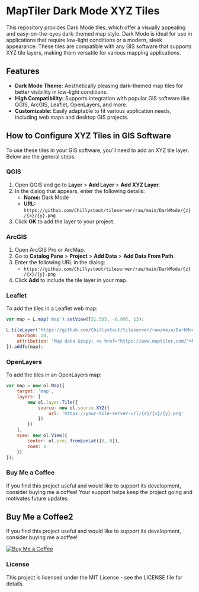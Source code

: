 # MapTiler Dark Mode XYZ Tiles

This repository provides Dark Mode tiles, which offer a visually appealing and easy-on-the-eyes dark-themed map style. Dark Mode is ideal for use in applications that require low-light conditions or a modern, sleek appearance. These tiles are compatible with any GIS software that supports XYZ tile layers, making them versatile for various mapping applications.

## Features

- **Dark Mode Theme:** Aesthetically pleasing dark-themed map tiles for better visibility in low-light conditions.
- **High Compatibility:** Supports integration with popular GIS software like QGIS, ArcGIS, Leaflet, OpenLayers, and more.
- **Customizable:** Easily adaptable to fit various application needs, including web maps and desktop GIS projects.

## How to Configure XYZ Tiles in GIS Software

To use these tiles in your GIS software, you'll need to add an XYZ tile layer. Below are the general steps:

### QGIS

1. Open QGIS and go to **Layer** > **Add Layer** > **Add XYZ Layer**.
2. In the dialog that appears, enter the following details:
   - **Name:** Dark Mode
   - **URL:** `https://github.com/Chillystout/tileserver/raw/main/DarkMode/{z}/{x}/{y}.png`
3. Click **OK** to add the layer to your project.

### ArcGIS

1. Open ArcGIS Pro or ArcMap.
2. Go to **Catalog Pane** > **Project** > **Add Data** > **Add Data From Path**.
3. Enter the following URL in the dialog:
   - `https://github.com/Chillystout/tileserver/raw/main/DarkMode/{z}/{x}/{y}.png`
4. Click **Add** to include the tile layer in your map.

### Leaflet

To add the tiles in a Leaflet web map:

```javascript
var map = L.map('map').setView([51.505, -0.09], 13);

L.tileLayer('https://github.com/Chillystout/tileserver/raw/main/DarkMode/{z}/{x}/{y}.png', {
    maxZoom: 18,
    attribution: 'Map data &copy; <a href="https://www.maptiler.com/">MapTiler</a>'
}).addTo(map);
```

### OpenLayers

To add the tiles in an OpenLayers map:

```javascript
var map = new ol.Map({
    target: 'map',
    layers: [
        new ol.layer.Tile({
            source: new ol.source.XYZ({
                url: 'https://your-tile-server-url/{z}/{x}/{y}.png'
            })
        })
    ],
    view: new ol.View({
        center: ol.proj.fromLonLat([0, 0]),
        zoom: 2
    })
});
```

### Buy Me a Coffee
If you find this project useful and would like to support its development, consider buying me a coffee! Your support helps keep the project going and motivates future updates.

<script type="text/javascript" src="https://cdnjs.buymeacoffee.com/1.0.0/button.prod.min.js" data-name="bmc-button" data-slug="chillystout" data-color="#FFDD00" data-emoji=""  data-font="Cookie" data-text="Buy me a coffee" data-outline-color="#000000" data-font-color="#000000" data-coffee-color="#ffffff" ></script>


## Buy Me a Coffee2

If you find this project useful and would like to support its development, consider buying me a coffee!

[![Buy Me a Coffee](https://img.shields.io/badge/-Buy%20Me%20a%20Coffee-FFDD00?style=flat-square&logo=buy-me-a-coffee&logoColor=black)](https://www.buymeacoffee.com/chillystout)




### License
This project is licensed under the MIT License - see the LICENSE file for details.